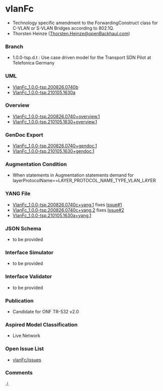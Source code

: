 # vlanFc
- Technology specific amendment to the ForwardingConstruct class for C-VLAN or S-VLAN Bridges according to 802.1Q.
- Thorsten Heinze (Thorsten.Heinze@openBackhaul.com)

### Branch
- 1.0.0-tsp.d.t : Use case driven model for the Transport SDN Pilot at Telefonica Germany

### UML
- [VlanFc_1.0.0-tsp.200826.0740b](./VlanFc_1.0.0-tsp.200826.0740b.zip)
- [VlanFc_1.0.0-tsp.210105.1630a](./VlanFc_1.0.0-tsp.210105.1630a.zip)

### Overview 
- [VlanFc_1.0.0-tsp.200826.0740+overview.1](./VlanFc_1.0.0-tsp.200826.0740+overview.1.png)
- [VlanFc_1.0.0-tsp.210105.1630+overview.1](./VlanFc_1.0.0-tsp.210105.1630+overview.1.png)

### GenDoc Export
- [VlanFc_1.0.0-tsp.200826.0740+gendoc.1](./VlanFc_1.0.0-tsp.200826.0740+gendoc.1.docx)
- [VlanFc_1.0.0-tsp.210105.1630+gendoc.1](./VlanFc_1.0.0-tsp.210105.1630+gendoc.1.docx)

### Augmentation Condition
- When statements in Augmentation statements demand for layerProtocolName==LAYER_PROTOCOL_NAME_TYPE_VLAN_LAYER

### YANG File
- [VlanFc_1.0.0-tsp.200826.0740c+yang.1](./VlanFc_1.0.0-tsp.200826.0740c+yang.1.zip) fixes [Issue#1](../../issues/1)
- [VlanFc_1.0.0-tsp.200826.0740c+yang.2](./VlanFc_1.0.0-tsp.200826.0740c+yang.2.zip) fixes [Issue#2](../../issues/2)
- [VlanFc_1.0.0-tsp.210105.1630a+yang.1](./VlanFc_1.0.0-tsp.210105.1630a+yang.1.zip)

### JSON Schema
- to be provided 

### Interface Simulator
- to be provided 

### Interface Validator
- to be provided 

### Publication
- Candidate for ONF TR-532 v2.0

### Aspired Model Classification
- Live Network

### Open Issue List
- [vlanFc/issues](../../issues)

### Comments
./.

